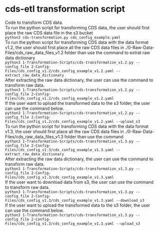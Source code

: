 # cds-etl transformation script
Code to transform CDS data.<br/>
To run the python script for transforming CDS data, the user should first place the raw CDS data file in the s3 bucket<br/>
```python3 cds-transformation.py cds_config_example.yaml```<br/>
To run the python script for transforming CDS data with the data format v1.2, the user should first place all the raw CDS data files in ./0-Raw-Data-Files/cds_raw_data_files_v1.2 folder than use the command to extrat raw data dictionary<br/>
```python3 1-Transformation-Scripts/cds-transformation_v1.2.py --config_file 2-Config-Files/cds_config_v1.2/cds_config_example_v1.2.yaml --extract_raw_data_dictionary```<br/>
After extracting the raw data dictionary, the user can use the command to transform raw data.<br/>
```python3 1-Transformation-Scripts/cds-transformation_v1.2.py --config_file 2-Config-Files/cds_config_v1.2/cds_config_example_v1.2.yaml```<br/>
If the user want to upload the transformed data to the s3 folder, the user can use the command below.<br/>
```python3 1-Transformation-Scripts/cds-transformation_v1.2.py --config_file 2-Config-Files/cds_config_v1.2/cds_config_example_v1.2.yaml --upload_s3```<br/>
To run the python script for transforming CDS data with the data format v1.3, the user should first place all the raw CDS data files in ./0-Raw-Data-Files/cds_raw_data_files_v1.3 folder than use the command<br/>
```python3 1-Transformation-Scripts/cds-transformation_v1.3.py --config_file 2-Config-Files/cds_config_v1.3/cds_config_example_v1.3.yaml --extract_raw_data_dictionary```<br/>
After extracting the raw data dictionary, the user can use the command to transform raw data.<br/>
```python3 1-Transformation-Scripts/cds-transformation_v1.3.py --config_file 2-Config-Files/cds_config_v1.3/cds_config_example_v1.3.yaml```<br/>
If the user want to download data from s3, the user can use the command to transform raw data.<br/>
```python3 1-Transformation-Scripts/cds-transformation_v1.3.py --config_file 2-Config-Files/cds_config_v1.3/cds_config_example_v1.3.yaml --download_s3```<br/>
If the user want to upload the transformed data to the s3 folder, the user can use the command below.<br/>
```python3 1-Transformation-Scripts/cds-transformation_v1.3.py --config_file 2-Config-Files/cds_config_v1.3/cds_config_example_v1.3.yaml --upload_s3```<br/>
